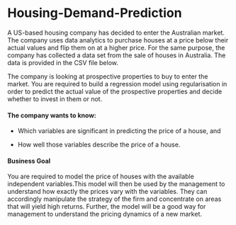 # Housing-Demand-Prediction



A US-based housing company  has decided to enter the Australian market. The company uses data analytics to purchase houses at a price below their actual values and flip them on at a higher price. For the same purpose, the company has collected a data set from the sale of houses in Australia. The data is provided in the CSV file below.

 

The company is looking at prospective properties to buy to enter the market. You are required to build a regression model using regularisation in order to predict the actual value of the prospective properties and decide whether to invest in them or not.

 

#### The company wants to know:

- Which variables are significant in predicting the price of a house, and

- How well those variables describe the price of a house.



 

#### Business Goal 

 

You are required to model the price of houses with the available independent variables.This model will then be used by the management to understand how exactly the prices vary with the variables. They can accordingly manipulate the strategy of the firm and concentrate on areas that will yield high returns. Further, the model will be a good way for management to understand the pricing dynamics of a new market.

 
